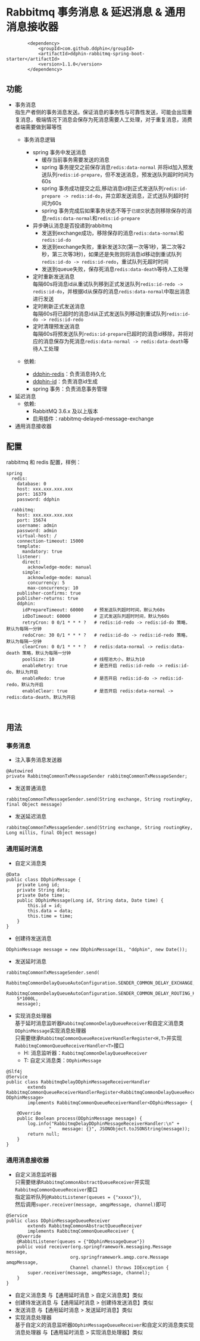 # Rabbitmq 事务消息 & 延迟消息 & 通用消息接收器
```$xslt
        <dependency>
            <groupId>com.github.ddphin</groupId>
            <artifactId>ddphin-rabbitmq-spring-boot-starter</artifactId>
            <version>1.1.0</version>
        </dependency>
```
## 功能
- 事务消息
<br>指生产者侧的事务消息发送。保证消息的事务性与可靠性发送，可能会出现重复消息，极端情况下消息会保存为死消息需要人工处理，对于重复消息，消费者端需要做到幂等性
  - 事务消息逻辑
      - spring 事务中发送消息
         - 缓存当前事务需要发送的消息
         - spring 事务提交之前保存消息`redis:data-normal` 并将id加入预发送队列`redis:id-prepare`，但不发送消息，预发送队列超时时间为60s
         - spring 事务成功提交之后,移动消息id到正式发送队列`redis:id-prepare -> redis:id-do`，并立即发送消息，正式送队列超时时间为60s
         - spring 事务完成后如果事务状态不等于`已提交`状态则移除保存的消息`redis:data-normal`和`redis:id-prepare`
      - 异步确认消息是否投递到rabbitmq
        - 发送到exchange成功，移除保存的消息`redis:data-normal`和`redis:id-do`
        - 发送到exchange失败，重新发送3次(第一次等1秒，第二次等2秒，第三次等3秒)，如果还是失败则将消息id移动到重试队列`redis:id-do -> redis:id-redo`，重试队列无超时时间
        - 发送到queue失败，保存死消息`redis:data-death`等待人工处理
      - 定时重新发送消息
      <br>每隔60s将消息id从重试队列移到正式发送队列`redis:id-redo -> redis:id-do`，并根据id从保存的消息`redis:data-normal`中取出消息进行发送
      - 定时刷新正式发送消息
      <br>每隔60s将已超时的消息id从正式发送队列移动到重试队列`redis:id-do -> redis:id-redo`
      - 定时清理预发送消息
      <br>每隔60s将预发送队列`redis:id-prepare`已超时的消息id移除，并将对应的消息保存为死消息`redis:data-normal -> redis:data-death`等待人工处理
      
  - 依赖:
      - [ddphin-redis](https://github.com/ddphin/ddphin-redis-spring-boot)：负责消息持久化
      - [ddphin-id](https://github.com/ddphin/ddphin-id-spring-boot)：负责消息id生成
      - spring 事务：负责消息事务管理
- 延迟消息
  - 依赖:
      - RabbitMQ 3.6.x 及以上版本
      - 启用插件：rabbitmq-delayed-message-exchange
- 通用消息接收器

## 配置
rabbitmq 和 redis 配置，样例：
```$xslt
spring
  redis:
    database: 0
    host: xxx.xxx.xxx.xxx
    port: 16379
    password: ddphin

  rabbitmq:
    host: xxx.xxx.xxx.xxx
    port: 15674
    username: admin
    password: admin
    virtual-host: /
    connection-timeout: 15000
    template:
      mandatory: true
    listener:
      direct:
        acknowledge-mode: manual
      simple:
        acknowledge-mode: manual
        concurrency: 5
        max-concurrency: 10
    publisher-confirms: true
    publisher-returns: true
    ddphin:
      idPrepareTimeout: 60000    # 预发送队列超时时间，默认为60s
      idDoTimeout: 60000         # 正式发送队列超时时间，默认为60s
      retryCron: 0 0/1 * * * ?   # redis:id-redo -> redis:id-do 策略，默认为每隔一分钟
      redoCron: 30 0/1 * * * ?   # redis:id-do -> redis:id-redo 策略，默认为每隔一分钟
      clearCron: 0 0/1 * * * ?   # redis:data-normal -> redis:data-death 策略，默认为每隔一分钟
      poolSize: 10               # 线程池大小，默认为10
      enableRetry: true          # 是否开启 redis:id-redo -> redis:id-do，默认为开启
      enableRedo: true           # 是否开启 redis:id-do -> redis:id-redo，默认为开启
      enableClear: true          # 是否开启 redis:data-normal -> redis:data-death，默认为开启
    
    
```
## 用法
### 事务消息
- 注入事务消息发送器
```$xslt
@Autowired
private RabbitmqCommonTxMessageSender rabbitmqCommonTxMessageSender;
```
- 发送普通消息
```$xslt
rabbitmqCommonTxMessageSender.send(String exchange, String routingKey, final Object message)
```
- 发送延迟消息
```$xslt
rabbitmqCommonTxMessageSender.send(String exchange, String routingKey, Long millis, final Object message)
```
### 通用延时消息
- 自定义消息类
```$xslt
@Data
public class DDphinMessage {
    private Long id;
    private String data;
    private Date time;    
    public DDphinMessage(Long id, String data, Date time) {
        this.id = id;
        this.data = data;
        this.time = time;
    }
}
```
- 创建待发送消息
```$xslt
DDphinMessage message = new DDphinMessage(1L, "ddphin", new Date());
```
- 发送延时消息
```$xslt
rabbitmqCommonTxMessageSender.send(
    RabbitmqCommonDelayQueueAutoConfiguration.SENDER_COMMON_DELAY_EXCHANGE,
    RabbitmqCommonDelayQueueAutoConfiguration.SENDER_COMMON_DELAY_ROUTING_KEY,
    5*1000L,
    message);
```
- 实现消息处理器<br>
基于延时消息监听器`RabbitmqCommonDelayQueueReceiver`和自定义消息类`DDphinMessage`实现消息处理器<br>
只需要继承`RabbitmqCommonQueueReceiverHandlerRegister<H,T>`并实现`RabbitmqCommonQueueReceiverHandler<T>`接口
  - H: 消息监听器：`RabbitmqCommonDelayQueueReceiver`
  - T: 自定义消息类：`DDphinMessage`
```$xslt
@Slf4j
@Service
public class RabbitmqDelayDDphinMessageReceiverHandler
        extends RabbitmqCommonQueueReceiverHandlerRegister<RabbitmqCommonDelayQueueReceiver, DDphinMessage>
        implements RabbitmqCommonQueueReceiverHandler<DDphinMessage> {

    @Override
    public Boolean process(DDphinMessage message) {
        log.info("RabbitmqDelayDDphinMessageReceiverHandler:\n" +
                "    message: {}", JSONObject.toJSONString(message));
        return null;
    }
}
```

### 通用消息接收器
- 自定义消息监听器<br>
只需要继承`RabbitmqCommonAbstractQueueReceiver`并实现`RabbitmqCommonQueueReceiver`接口<br>
指定监听队列`@RabbitListener(queues = {"xxxxx"})`,<br>
然后调用`super.receiver(message, amqpMessage, channel)`即可
```$xslt
@Service
public class DDphinMessageQueueReceiver
        extends RabbitmqCommonAbstractQueueReceiver
        implements RabbitmqCommonQueueReceiver {
    @Override
    @RabbitListener(queues = {"DDphinMessageQueue"})
    public void receiver(org.springframework.messaging.Message message, 
                        org.springframework.amqp.core.Message amqpMessage, 
                        Channel channel) throws IOException {
        super.receiver(message, amqpMessage, channel);
    }
}
```
- 自定义消息类 与【通用延时消息 > 自定义消息类】类似
- 创建待发送消息 与【通用延时消息 > 创建待发送消息】类似
- 发送消息 与【通用延时消息 > 发送延时消息】类似
- 实现消息处理器<br>
基于自定义的消息监听器`DDphinMessageQueueReceiver`和自定义的消息类实现消息处理器 与【通用延时消息 > 实现消息处理器】类似
